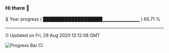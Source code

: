 ### Hi there 👋

⏳ Year progress { ███████████████████▁▁▁▁▁▁▁▁▁▁▁ } 65.71 %

---

⏰ Updated on Fri, 28 Aug 2020 12:12:08 GMT

![Progress Bar CI](https://github.com/liununu/liununu/workflows/Progress%20Bar%20CI/badge.svg)
